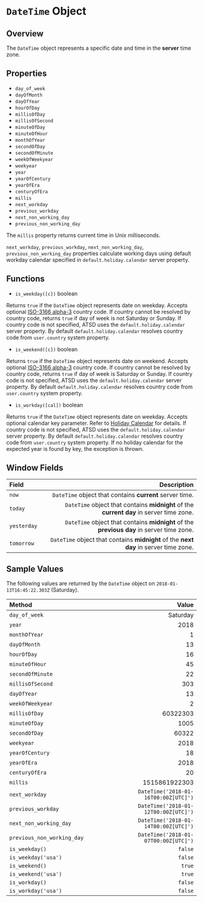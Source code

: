 # `DateTime` Object

## Overview

The `DateTime` object represents a specific date and time in the **server** time zone.

## Properties

* `day_of_week`
* `dayOfMonth`
* `dayOfYear`
* `hourOfDay`
* `millisOfDay`
* `millisOfSecond`
* `minuteOfDay`
* `minuteOfHour`
* `monthOfYear`
* `secondOfDay`
* `secondOfMinute`
* `weekOfWeekyear`
* `weekyear`
* `year`
* `yearOfCentury`
* `yearOfEra`
* `centuryOfEra`
* `millis`
* `next_workday`
* `previous_workday`
* `next_non_working_day`
* `previous_non_working_day`

The `millis` property returns current time in Unix milliseconds.

`next_workday`, `previous_workday`, `next_non_working_day`, `previous_non_working_day` properties calculate
working days using default workday calendar specified in `default.holiday.calendar` server property.

## Functions

* `is_weekday([c])` boolean

Returns `true` if the `DateTime` object represents date on weekday.
Accepts optional [ISO-3166 alpha-3](https://en.wikipedia.org/wiki/ISO_3166-1_alpha-3) country code.
If country cannot be resolved by country code, returns `true` if day of week is not Saturday or Sunday.
If country code is not specified, ATSD uses the `default.holiday.calendar` server property.
By default `default.holiday.calendar` resolves country code from `user.country` system property.

* `is_weekend([c])` boolean

Returns `true` if the `DateTime` object represents date on weekend.
Accepts optional [ISO-3166 alpha-3](https://en.wikipedia.org/wiki/ISO_3166-1_alpha-3) country code.
If country cannot be resolved by country code, returns `true` if day of week is Saturday or Sunday.
If country code is not specified, ATSD uses the `default.holiday.calendar` server property.
By default `default.holiday.calendar` resolves country code from `user.country` system property.

* `is_workday([cal])` boolean

Returns `true` if the `DateTime` object represents date on weekday.
Accepts optional calendar key parameter. Refer to [Holiday Calendar](holiday-calendar.md) for details.
If country code is not specified, ATSD uses the `default.holiday.calendar` server property.
By default `default.holiday.calendar` resolves country code from `user.country` system property.
If no holiday calendar for the expected year is found by key, the exception is thrown.

## Window Fields

|**Field**| **Description** |
|:---|---:|
| `now` | `DateTime` object that contains **current** server time. |
| `today` | `DateTime` object that contains **midnight** of the **current day** in server time zone. |
| `yesterday` | `DateTime` object that contains **midnight** of the **previous day** in server time zone. |
| `tomorrow` | `DateTime` object that contains **midnight** of the **next day** in server time zone. |

## Sample Values

The following values are returned by the `DateTime` object on `2018-01-13T16:45:22.303Z` (Saturday).

|**Method**| **Value** |
|:---|---:|
|`day_of_week`|Saturday|
|`year`|2018|
|`monthOfYear`|1|
|`dayOfMonth`|13|
|`hourOfDay`|16|
|`minuteOfHour`|45|
|`secondOfMinute`|22|
|`millisOfSecond`|303|
|`dayOfYear`|13|
|`weekOfWeekyear`|2|
|`millisOfDay`|60322303|
|`minuteOfDay`|1005|
|`secondOfDay`|60322|
|`weekyear`|2018|
|`yearOfCentury`|18|
|`yearOfEra`|2018|
|`centuryOfEra`|20|
|`millis`|1515861922303|
|`next_workday`|`DateTime('2018-01-16T00:00Z[UTC]')`|
|`previous_workday`|`DateTime('2018-01-12T00:00Z[UTC]')`|
|`next_non_working_day`|`DateTime('2018-01-14T00:00Z[UTC]')`|
|`previous_non_working_day`|`DateTime('2018-01-07T00:00Z[UTC]')`|
|`is_weekday()`|`false`|
|`is_weekday('usa')`|`false`|
|`is_weekend()`|`true`|
|`is_weekend('usa')`|`true`|
|`is_workday()`|`false`|
|`is_workday('usa')`|`false`|
